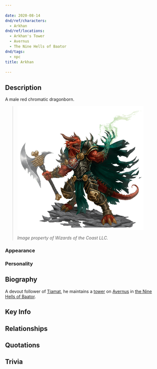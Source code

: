 ```yaml
---

date: 2020-08-14
dnd/ref/characters:
  - Arkhan
dnd/ref/locations:
  - Arkhan's Tower
  - Avernus
  - The Nine Hells of Baator
dnd/tags:
  - npc
title: Arkhan

---
```


## Description

A male red chromatic dragonborn.

> ![arkhan the cruel](/images/dnd/monster-arkhan-the-cruel.png)
>
> _Image property of Wizards of the Coast LLC._

### Appearance

### Personality

## Biography

A devout follower of [Tiamat](/dnd/npcs/tiamat), he maintains a [tower](/dnd/locations/arhkans-tower) on [Avernus](/dnd/locations/avernus) in [the Nine Hells of Baator](/dnd/locations/the-nine-hells-of-baator).

## Key Info

## Relationships

## Quotations

## Trivia

